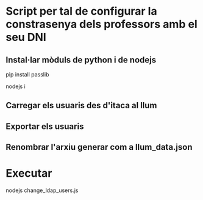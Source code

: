 # Script per tal de configurar la constrasenya dels professors amb el seu DNI
## Instal·lar mòduls de python i de nodejs
pip install passlib

nodejs i

## Carregar els usuaris des d'itaca al llum
## Exportar els usuaris
## Renombrar l'arxiu generar com a llum_data.json

# Executar
nodejs change_ldap_users.js
